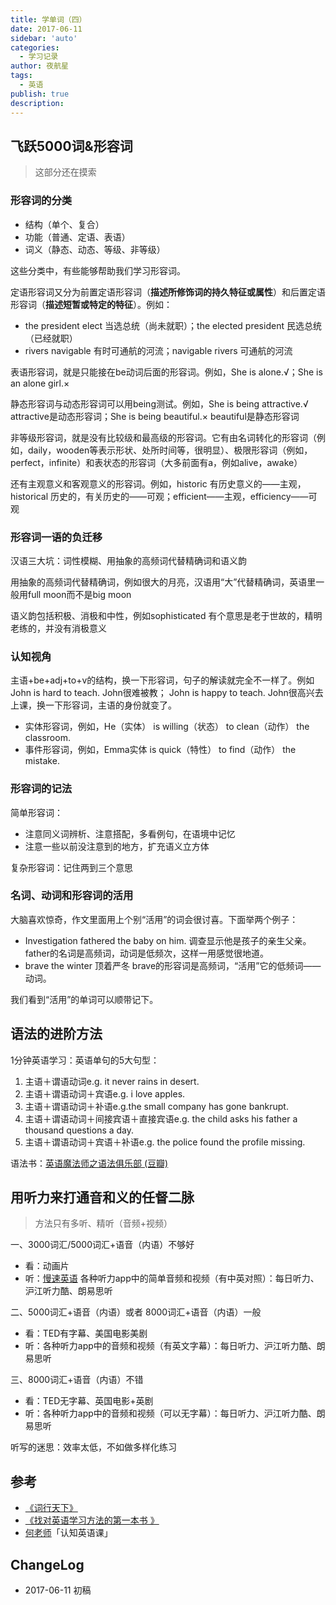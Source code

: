 ```yaml
---
title: 学单词（四）
date: 2017-06-11
sidebar: 'auto'
categories:
  - 学习记录
author: 夜航星
tags:
  - 英语
publish: true
description: 
---
```


## 飞跃5000词&形容词

> 这部分还在摸索

### 形容词的分类

* 结构（单个、复合）
* 功能（普通、定语、表语）
* 词义（静态、动态、等级、非等级）

这些分类中，有些能够帮助我们学习形容词。

定语形容词又分为前置定语形容词（**描述所修饰词的持久特征或属性**）和后置定语形容词（**描述短暂或特定的特征**）。例如：

* the president elect 当选总统（尚未就职）；the elected president 民选总统（已经就职）
* rivers navigable 有时可通航的河流；navigable rivers 可通航的河流

表语形容词，就是只能接在be动词后面的形容词。例如，She is alone.√；She is an alone girl.×

静态形容词与动态形容词可以用being测试。例如，She is being attractive.√ attractive是动态形容词；She is being beautiful.× beautiful是静态形容词

非等级形容词，就是没有比较级和最高级的形容词。它有由名词转化的形容词（例如，daily，wooden等表示形状、处所时间等，很明显）、极限形容词（例如，perfect，infinite）和表状态的形容词（大多前面有a，例如alive，awake）

还有主观意义和客观意义的形容词。例如，historic 有历史意义的——主观，historical 历史的，有关历史的——可观；efficient——主观，efficiency——可观

### 形容词一语的负迁移

汉语三大坑：词性模糊、用抽象的高频词代替精确词和语义韵

用抽象的高频词代替精确词，例如很大的月亮，汉语用“大”代替精确词，英语里一般用full moon而不是big moon

语义韵包括积极、消极和中性，例如sophisticated 有个意思是老于世故的，精明老练的，并没有消极意义

### 认知视角

主语+be+adj+to+v的结构，换一下形容词，句子的解读就完全不一样了。例如John is hard to teach. John很难被教； John is happy to teach. John很高兴去上课，换一下形容词，主语的身份就变了。

* 实体形容词，例如，He（实体） is willing（状态） to clean（动作） the classroom.
* 事件形容词，例如，Emma实体 is quick（特性） to find（动作） the mistake.

### 形容词的记法

简单形容词：

* 注意同义词辨析、注意搭配，多看例句，在语境中记忆
* 注意一些以前没注意到的地方，扩充语义立方体

复杂形容词：记住两到三个意思

### 名词、动词和形容词的活用

大脑喜欢惊奇，作文里面用上个别“活用”的词会很讨喜。下面举两个例子：

* Investigation fathered the baby on him. 调查显示他是孩子的亲生父亲。father的名词是高频词，动词是低频次，这样一用感觉很地道。
* brave the winter 顶着严冬 brave的形容词是高频词，“活用”它的低频词——动词。

我们看到“活用”的单词可以顺带记下。

## 语法的进阶方法

1分钟英语学习：英语单句的5大句型：

1. 主语＋谓语动词e.g. it never rains in desert.
2. 主语＋谓语动词＋宾语e.g. i love apples.
3. 主语＋谓语动词＋补语e.g.the small company has gone bankrupt.
4. 主语＋谓语动词＋间接宾语＋直接宾语e.g. the child asks his father a thousand questions a day.
5. 主语＋谓语动词＋宾语＋补语e.g. the police found the profile missing.

语法书：[英语魔法师之语法俱乐部 (豆瓣)](https://book.douban.com/subject/1014914/)

## 用听力来打通音和义的任督二脉

> 方法只有多听、精听（音频+视频）

一、3000词汇/5000词汇+语音（内语）不够好

* 看：动画片
* 听：[慢速英语](http://learningenglish.voanews.com/)
   各种听力app中的简单音频和视频（有中英对照）：每日听力、沪江听力酷、朗易思听

二、5000词汇+语音（内语）或者 8000词汇+语音（内语）一般

* 看：TED有字幕、美国电影美剧
* 听：各种听力app中的音频和视频（有英文字幕）：每日听力、沪江听力酷、朗易思听

三、8000词汇+语音（内语）不错

* 看：TED无字幕、英国电影+英剧
* 听：各种听力app中的音频和视频（可以无字幕）：每日听力、沪江听力酷、朗易思听

听写的迷思：效率太低，不如做多样化练习

## 参考

- [《词行天下》](https://book.douban.com/subject/26394930/)
- [《找对英语学习方法的第一本书 》](https://book.douban.com/subject/11522125/)
- [何老师](http://www.zaih.com/mentor/84783701/?recommendby=84783701)「认知英语课」

## ChangeLog

- 2017-06-11 初稿
